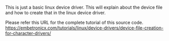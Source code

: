 This is just a basic linux device driver. This will explain about the device file and how to create that in the linux device driver.

Please refer this URL for the complete tutorial of this source code.
https://embetronicx.com/tutorials/linux/device-drivers/device-file-creation-for-character-drivers/
